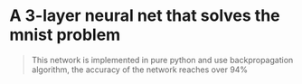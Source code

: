 # A 3-layer neural net that solves the mnist problem
> This network is implemented in pure python and use backpropagation algorithm, the accuracy of the network reaches over 94%
